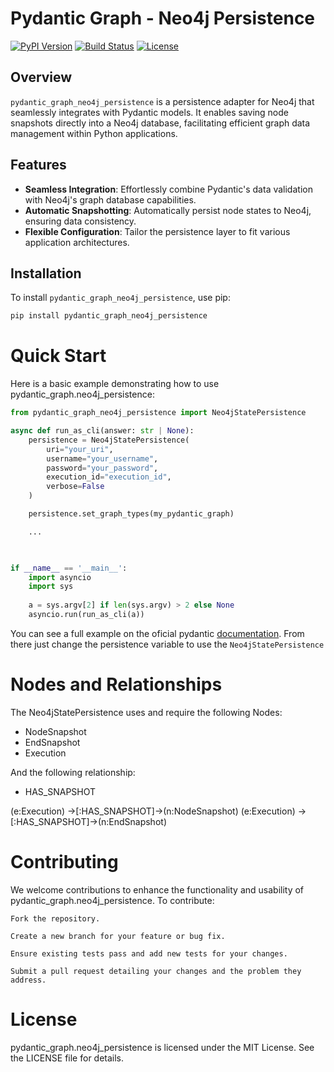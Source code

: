 
# Pydantic Graph - Neo4j Persistence

[![PyPI Version](https://badge.fury.io/py/pydantic-graph-neo4j-persistence.svg)](https://pypi.org/project/pydantic-graph-neo4j-persistence/)
[![Build Status](https://travis-ci.org/yourusername/pydantic_graph.neo4j_persistence.svg?branch=main)](https://travis-ci.org/yourusername/pydantic_graph.neo4j_persistence)
[![License](https://img.shields.io/badge/license-MIT-blue.svg)](https://opensource.org/licenses/MIT)

## Overview

`pydantic_graph_neo4j_persistence` is a persistence adapter for Neo4j that seamlessly integrates with Pydantic models. It enables saving node snapshots directly into a Neo4j database, facilitating efficient graph data management within Python applications.

## Features

- **Seamless Integration**: Effortlessly combine Pydantic's data validation with Neo4j's graph database capabilities.
- **Automatic Snapshotting**: Automatically persist node states to Neo4j, ensuring data consistency.
- **Flexible Configuration**: Tailor the persistence layer to fit various application architectures.

## Installation

To install `pydantic_graph_neo4j_persistence`, use pip:

```bash
pip install pydantic_graph_neo4j_persistence
```
# Quick Start

Here is a basic example demonstrating how to use pydantic_graph.neo4j_persistence:

```python
from pydantic_graph_neo4j_persistence import Neo4jStatePersistence

async def run_as_cli(answer: str | None):
    persistence = Neo4jStatePersistence(
        uri="your_uri",
        username="your_username",
        password="your_password",
        execution_id="execution_id",
        verbose=False
    )

    persistence.set_graph_types(my_pydantic_graph)

    ...
    


if __name__ == '__main__':
    import asyncio
    import sys
    
    a = sys.argv[2] if len(sys.argv) > 2 else None
    asyncio.run(run_as_cli(a))
```

You can see a full example on the oficial pydantic [documentation](https://ai.pydantic.dev/examples/question-graph/). From there just change the persistence variable to use the `Neo4jStatePersistence`

# Nodes and Relationships
The Neo4jStatePersistence uses and require the following Nodes: 
- NodeSnapshot
- EndSnapshot
- Execution

And the following relationship:
- HAS_SNAPSHOT

(e:Execution) ->[:HAS_SNAPSHOT]->(n:NodeSnapshot)
(e:Execution) ->[:HAS_SNAPSHOT]->(n:EndSnapshot)


# Contributing
We welcome contributions to enhance the functionality and usability of 
pydantic_graph.neo4j_persistence. To contribute:

    Fork the repository.

    Create a new branch for your feature or bug fix.

    Ensure existing tests pass and add new tests for your changes.

    Submit a pull request detailing your changes and the problem they address.

# License

pydantic_graph.neo4j_persistence is licensed under the MIT License. See the LICENSE file for details.
